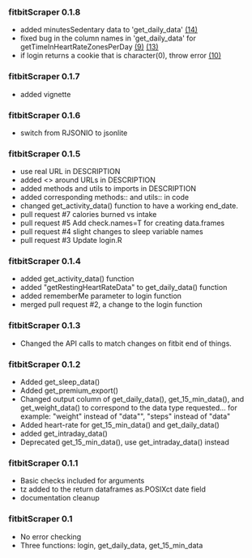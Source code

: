 
### fitbitScraper 0.1.8
* added minutesSedentary data to 'get_daily_data'  [(14)](https://github.com/corynissen/fitbitScraper/issues/14)  
* fixed bug in the column names in 'get_daily_data' for getTimeInHeartRateZonesPerDay [(9)](https://github.com/corynissen/fitbitScraper/issues/9)   [(13)](https://github.com/corynissen/fitbitScraper/issues/13)  
* if login returns a cookie that is character(0), throw error  [(10)](https://github.com/corynissen/fitbitScraper/issues/10)  


### fitbitScraper 0.1.7
* added vignette

### fitbitScraper 0.1.6
* switch from RJSONIO to jsonlite

### fitbitScraper 0.1.5
* use real URL in DESCRIPTION
* added <> around URLs in DESCRIPTION
* added methods and utils to imports in DESCRIPTION
* added corresponding methods:: and utils:: in code
* changed get_activity_data() function to have a working end_date.
* pull request #7 calories burned vs intake
* pull request #5 Add check.names=T for creating data.frames
* pull request #4 slight changes to sleep variable names
* pull request #3 Update login.R

### fitbitScraper 0.1.4
* added get_activity_data() function
* added "getRestingHeartRateData" to get_daily_data() function
* added rememberMe parameter to login function
* merged pull request #2, a change to the login function

### fitbitScraper 0.1.3
* Changed the API calls to match changes on fitbit end of things.

### fitbitScraper 0.1.2
* Added get_sleep_data()
* Added get_premium_export()
* Changed output column of get_daily_data(), get_15_min_data(), and get_weight_data() to correspond to the data type requested... for example: "weight" instead of "data"", "steps" instead of "data"
* Added heart-rate for get_15_min_data() and get_daily_data()
* added get_intraday_data()
* Deprecated get_15_min_data(), use get_intraday_data() instead

### fitbitScraper 0.1.1
* Basic checks included for arguments
* tz added to the return dataframes as.POSIXct date field
* documentation cleanup

### fitbitScraper 0.1  
* No error checking
* Three functions: login, get_daily_data, get_15_min_data 
